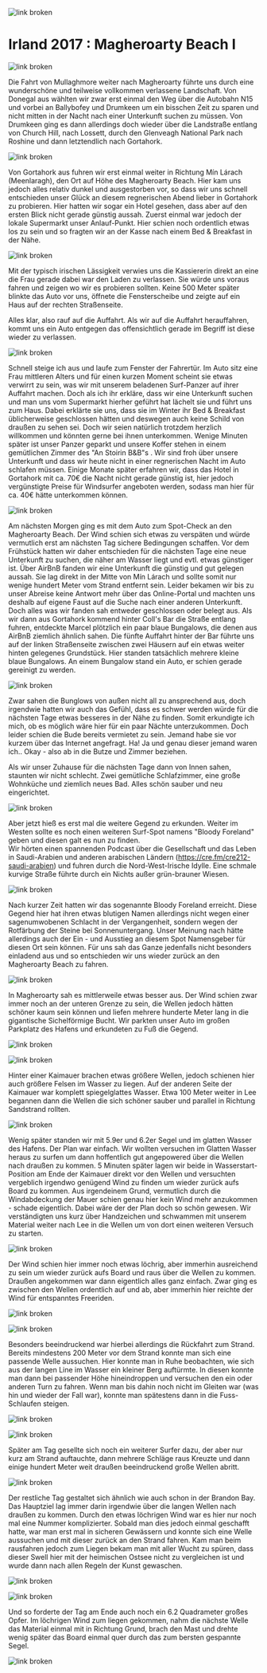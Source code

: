 ![link broken](../../../../../../mediaLibrary/posts/2017/ireland-irland/11-09-magheroarty-beach-donegal-I/windsurf-stormy-stories-surf-travel-blog-ireland-irland-11-09-magheroarty-beach-donegal-I-WM-35p-DSC09721.jpg)

# Irland 2017 : Magheroarty Beach I

![link broken](../../../../../../mediaLibrary/posts/2017/ireland-irland/11-09-magheroarty-beach-donegal-I/windsurf-stormy-stories-surf-travel-blog-ireland-irland-11-09-magheroarty-beach-donegal-I-WM-35p-DSC09728.jpg)

Die Fahrt von Mullaghmore weiter nach Magheroarty führte uns durch eine wunderschöne und teilweise vollkommen verlassene Landschaft. Von Donegal aus wählten wir zwar erst einmal den Weg über die Autobahn N15 und vorbei an Ballybofey und Drumkeen um ein bisschen Zeit zu sparen und nicht mitten in der Nacht nach einer Unterkunft suchen zu müssen. Von Drumkeen ging es dann allerdings doch wieder über die Landstraße entlang von Church Hill, nach Lossett, durch den Glenveagh National Park nach Roshine und dann letztendlich nach Gortahork.

![link broken](../../../../../../mediaLibrary/posts/2017/ireland-irland/11-09-magheroarty-beach-donegal-I/windsurf-stormy-stories-surf-travel-blog-ireland-irland-11-09-magheroarty-beach-donegal-I-WM-35p-DSC09744.jpg)

Von Gortahork aus fuhren wir erst einmal weiter in Richtung Mín Lárach (Meenlaragh), den Ort auf Höhe des Magheroarty Beach. Hier kam uns jedoch alles relativ dunkel und ausgestorben vor, so dass wir uns schnell entschieden unser Glück an diesem regnerischen Abend lieber in Gortahork zu probieren.
Hier hatten wir sogar ein Hotel gesehen, dass aber auf den ersten Blick nicht gerade günstig aussah. Zuerst einmal war jedoch der lokale Supermarkt unser Anlauf-Punkt. Hier schien noch ordentlich etwas los zu sein und so fragten wir an der Kasse nach einem Bed & Breakfast in der Nähe.

![link broken](../../../../../../mediaLibrary/posts/2017/ireland-irland/11-09-magheroarty-beach-donegal-I/windsurf-stormy-stories-surf-travel-blog-ireland-irland-11-09-magheroarty-beach-donegal-I-WM-35p-DSC09749.jpg)

Mit der typisch irischen Lässigkeit verwies uns die Kassiererin direkt an eine die Frau gerade dabei war den Laden zu verlassen. Sie würde uns voraus fahren und zeigen wo wir es probieren sollten.
Keine 500 Meter später blinkte das Auto vor uns, öffnete die Fensterscheibe und zeigte auf ein Haus auf der rechten Straßenseite.

Alles klar, also rauf auf die Auffahrt. Als wir auf die Auffahrt herauffahren, kommt uns ein Auto entgegen das offensichtlich gerade im Begriff ist diese wieder zu verlassen.

![link broken](../../../../../../mediaLibrary/posts/2017/ireland-irland/11-09-magheroarty-beach-donegal-I/windsurf-stormy-stories-surf-travel-blog-ireland-irland-11-09-magheroarty-beach-donegal-I-WM-35p-DSC09751.jpg)

Schnell steige ich aus und laufe zum Fenster der Fahrertür. Im Auto sitz eine Frau mittleren Alters und für einen kurzen Moment scheint sie etwas verwirrt zu sein, was wir mit unserem beladenen Surf-Panzer auf ihrer Auffahrt machen. Doch als ich ihr erkläre, dass wir eine Unterkunft suchen und man uns vom Supermarkt hierher geführt hat lächelt sie und führt uns zum Haus.
Dabei erklärte sie uns, dass sie im Winter ihr Bed & Breakfast üblicherweise geschlossen hätten und deswegen auch keine Schild von draußen zu sehen sei. Doch wir seien natürlich trotzdem herzlich willkommen und könnten gerne bei ihnen unterkommen.
Wenige Minuten später ist unser Panzer geparkt und unsere Koffer stehen in einem gemütlichen Zimmer des "An Stoirin B&B"s . Wir sind froh über unsere Unterkunft und dass wir heute nicht in einer regnerischen Nacht im Auto schlafen müssen.
Einige Monate später erfahren wir, dass das Hotel in Gortahork mit ca. 70€ die Nacht nicht gerade günstig ist, hier jedoch vergünstigte Preise für Windsurfer angeboten werden, sodass man hier für ca. 40€ hätte unterkommen können.

![link broken](../../../../../../mediaLibrary/posts/2017/ireland-irland/11-09-magheroarty-beach-donegal-I/windsurf-stormy-stories-surf-travel-blog-ireland-irland-11-09-magheroarty-beach-donegal-I-WM-35p-DSC09756.jpg)

Am nächsten Morgen ging es mit dem Auto zum Spot-Check an den Magheroarty Beach. Der Wind schien sich etwas zu verspäten und würde vermutlich erst am nächsten Tag sichere Bedingungen schaffen. Vor dem Frühstück hatten wir daher entschieden für die nächsten Tage eine neue Unterkunft zu suchen, die näher am Wasser liegt und evtl. etwas günstiger ist. Über AirBnB fanden wir eine Unterkunft die günstig und gut gelegen aussah. Sie lag direkt in der Mitte von Mín Lárach und sollte somit nur wenige hundert Meter vom Strand entfernt sein. Leider bekamen wir bis zu unser Abreise keine Antwort mehr über das Online-Portal und machten uns deshalb auf eigene Faust auf die Suche nach einer anderen Unterkunft. Doch alles was wir fanden sah entweder geschlossen oder belegt aus.
Als wir dann aus Gortahork kommend hinter Coll's Bar die Straße entlang fuhren, entdeckte Marcel plötzlich ein paar blaue Bungalows, die denen aus AirBnB ziemlich ähnlich sahen. Die fünfte Auffahrt hinter der Bar führte uns auf der linken Straßenseite zwischen zwei Häusern auf ein etwas weiter hinten gelegenes Grundstück. Hier standen tatsächlich mehrere kleine blaue Bungalows. An einem Bungalow stand ein Auto, er schien gerade gereinigt zu werden.

![link broken](../../../../../../mediaLibrary/posts/2017/ireland-irland/11-09-magheroarty-beach-donegal-I/windsurf-stormy-stories-surf-travel-blog-ireland-irland-11-09-magheroarty-beach-donegal-I-WM-35p-DSC09761.jpg)

Zwar sahen die Bunglows von außen nicht all zu ansprechend aus, doch irgendwie hatten wir auch das Gefühl, dass es schwer werden würde für die nächsten Tage etwas besseres in der Nähe zu finden. Somit erkundigte ich mich, ob es möglich wäre hier für ein paar Nächte unterzukommen. Doch leider schien die Bude bereits vermietet zu sein. Jemand habe sie vor kurzem über das Internet angefragt.
Ha! Ja und genau dieser jemand waren ich.. Okay - also ab in die Butze und Zimmer beziehen.

Als wir unser Zuhause für die nächsten Tage dann von Innen sahen, staunten wir nicht schlecht. Zwei gemütliche Schlafzimmer, eine große Wohnküche und ziemlich neues Bad. Alles schön sauber und neu eingerichtet.

![link broken](../../../../../../mediaLibrary/posts/2017/ireland-irland/11-09-magheroarty-beach-donegal-I/windsurf-stormy-stories-surf-travel-blog-ireland-irland-11-09-magheroarty-beach-donegal-I-WM-35p-DSC09766.jpg)

Aber jetzt hieß es erst mal die weitere Gegend zu erkunden. Weiter im Westen sollte es noch einen weiteren Surf-Spot namens "Bloody Foreland" geben und diesen galt es nun zu finden.  
Wir hörten einen spannenden Podcast über die Gesellschaft und das Leben in Saudi-Arabien und anderen arabischen Ländern (https://cre.fm/cre212-saudi-arabien) und fuhren durch die Nord-West-Irische Idylle. Eine schmale kurvige Straße führte durch ein Nichts außer grün-brauner Wiesen.

![link broken](../../../../../../mediaLibrary/posts/2017/ireland-irland/11-09-magheroarty-beach-donegal-I/windsurf-stormy-stories-surf-travel-blog-ireland-irland-11-09-magheroarty-beach-donegal-I-WM-35p-DSC09773.jpg)

Nach kurzer Zeit hatten wir das sogenannte Bloody Foreland erreicht. Diese Gegend hier hat ihren etwas blutigen Namen allerdings nicht wegen einer sagenumwobenen Schlacht in der Vergangenheit, sondern wegen der Rotfärbung der Steine bei Sonnenuntergang.
Unser Meinung nach hätte allerdings auch der Ein - und Ausstieg an diesem Spot Namensgeber für diesen Ort sein können. Für uns sah das Ganze jedenfalls nicht besonders einladend aus und so entschieden wir uns wieder zurück an den Magheroarty Beach zu fahren.

![link broken](../../../../../../mediaLibrary/posts/2017/ireland-irland/11-09-magheroarty-beach-donegal-I/windsurf-stormy-stories-surf-travel-blog-ireland-irland-11-09-magheroarty-beach-donegal-I-WM-35p-DSC09780.jpg)

In Magheroarty sah es mittlerweile etwas besser aus. Der Wind schien zwar immer noch an der unteren Grenze zu sein, die Wellen jedoch hätten schöner kaum sein können und liefen mehrere hunderte Meter lang in die gigantische Sichelförmige Bucht.
Wir parkten unser Auto im großen Parkplatz des Hafens und erkundeten zu Fuß die Gegend.

![link broken](../../../../../../mediaLibrary/posts/2017/ireland-irland/11-09-magheroarty-beach-donegal-I/windsurf-stormy-stories-surf-travel-blog-ireland-irland-11-09-magheroarty-beach-donegal-I-WM-35p-DSC09781.jpg)

![link broken](../../../../../../mediaLibrary/posts/2017/ireland-irland/11-09-magheroarty-beach-donegal-I/windsurf-stormy-stories-surf-travel-blog-ireland-irland-11-09-magheroarty-beach-donegal-I-WM-35p-DSC09782.jpg)

Hinter einer Kaimauer brachen etwas größere Wellen, jedoch schienen hier auch größere Felsen im Wasser zu liegen. Auf der anderen Seite der Kaimauer war komplett spiegelglattes Wasser. Etwa 100 Meter weiter in Lee begannen dann die Wellen die sich schöner sauber und parallel in Richtung Sandstrand rollten.

![link broken](../../../../../../mediaLibrary/posts/2017/ireland-irland/11-09-magheroarty-beach-donegal-I/windsurf-stormy-stories-surf-travel-blog-ireland-irland-11-09-magheroarty-beach-donegal-I-WM-35p-DSC09813.jpg)

Wenig später standen wir mit 5.9er und 6.2er Segel und im glatten Wasser des Hafens. Der Plan war einfach. Wir wollten versuchen im Glatten Wasser heraus zu surfen um dann hoffentlich gut angepowered über die Wellen nach draußen zu kommen. 5 Minuten später lagen wir beide in Wasserstart-Position am Ende der Kaimauer direkt vor den Wellen und versuchten vergeblich irgendwo genügend Wind zu finden um wieder zurück aufs Board zu kommen.
Aus irgendeinem Grund, vermutlich durch die Windabdeckung der Mauer schien genau hier kein Wind mehr anzukommen - schade eigentlich.
Dabei wäre der der Plan doch so schön gewesen. Wir verständigten uns kurz über Handzeichen und schwammen mit unserem Material weiter nach Lee in die Wellen um von dort einen weiteren Versuch zu starten.

![link broken](../../../../../../mediaLibrary/posts/2017/ireland-irland/11-09-magheroarty-beach-donegal-I/windsurf-stormy-stories-surf-travel-blog-ireland-irland-11-09-magheroarty-beach-donegal-I-WM-35p-DSC09818.jpg)

Der Wind schien hier immer noch etwas löchrig, aber immerhin ausreichend zu sein um wieder zurück aufs Board und raus über die Wellen zu kommen. Draußen angekommen war dann eigentlich alles ganz einfach. Zwar ging es zwischen den Wellen ordentlich auf und ab, aber immerhin hier reichte der Wind für entspanntes Freeriden.

![link broken](../../../../../../mediaLibrary/posts/2017/ireland-irland/11-09-magheroarty-beach-donegal-I/windsurf-stormy-stories-surf-travel-blog-ireland-irland-11-09-magheroarty-beach-donegal-I-WM-35p-DSC09823.jpg)

![link broken](../../../../../../mediaLibrary/posts/2017/ireland-irland/11-09-magheroarty-beach-donegal-I/windsurf-stormy-stories-surf-travel-blog-ireland-irland-11-09-magheroarty-beach-donegal-I-WM-35p-DSC09825.jpg)

Besonders beeindruckend war hierbei allerdings die Rückfahrt zum Strand. Bereits mindestens 200 Meter vor dem Strand konnte man sich eine passende Welle aussuchen. Hier konnte man in Ruhe beobachten, wie sich aus der langen Line im Wasser ein kleiner Berg auftürmte. In diesen konnte man dann bei passender Höhe hineindroppen und versuchen den ein oder anderen Turn zu fahren. Wenn man bis dahin noch nicht im Gleiten war (was hin und wieder der Fall war), konnte man spätestens dann in die Fuss-Schlaufen steigen.

![link broken](../../../../../../mediaLibrary/posts/2017/ireland-irland/11-09-magheroarty-beach-donegal-I/windsurf-stormy-stories-surf-travel-blog-ireland-irland-11-09-magheroarty-beach-donegal-I-WM-35p-DSC09828.jpg)

![link broken](../../../../../../mediaLibrary/posts/2017/ireland-irland/11-09-magheroarty-beach-donegal-I/windsurf-stormy-stories-surf-travel-blog-ireland-irland-11-09-magheroarty-beach-donegal-I-WM-35p-DSC09830.jpg)

Später am Tag gesellte sich noch ein weiterer Surfer dazu, der aber nur kurz am Strand auftauchte, dann mehrere Schläge raus Kreuzte und dann einige hundert Meter weit draußen beeindruckend große Wellen abritt.

![link broken](../../../../../../mediaLibrary/posts/2017/ireland-irland/11-09-magheroarty-beach-donegal-I/windsurf-stormy-stories-surf-travel-blog-ireland-irland-11-09-magheroarty-beach-donegal-I-WM-35p-DSC09831.jpg)

Der restliche Tag gestaltet sich ähnlich wie auch schon in der Brandon Bay. Das Hauptziel lag immer darin irgendwie über die langen Wellen nach draußen zu kommen. Durch den etwas löchrigen Wind war es hier nur noch mal eine Nummer komplizierter. Sobald man dies jedoch einmal geschafft hatte, war man erst mal in sicheren Gewässern und konnte sich eine Welle aussuchen und mit dieser zurück an den Strand fahren. Kam man beim rausfahren jedoch zum Liegen bekam man mit aller Wucht zu spüren, dass dieser Swell hier mit der heimischen Ostsee nicht zu vergleichen ist und wurde dann nach allen Regeln der Kunst gewaschen.

![link broken](../../../../../../mediaLibrary/posts/2017/ireland-irland/11-09-magheroarty-beach-donegal-I/windsurf-stormy-stories-surf-travel-blog-ireland-irland-11-09-magheroarty-beach-donegal-I-WM-35p-DSC09832.jpg)

![link broken](../../../../../../mediaLibrary/posts/2017/ireland-irland/11-09-magheroarty-beach-donegal-I/windsurf-stormy-stories-surf-travel-blog-ireland-irland-11-09-magheroarty-beach-donegal-I-WM-35p-DSC09870.jpg)

Und so forderte der Tag am Ende auch noch ein 6.2 Quadrameter großes Opfer.
Im löchrigen Wind zum liegen gekommen, nahm die nächste Welle das Material einmal mit in Richtung Grund, brach den Mast und drehte wenig später das Board einmal quer durch das zum bersten gespannte Segel.

![link broken](../../../../../../mediaLibrary/posts/2017/ireland-irland/11-09-magheroarty-beach-donegal-I/windsurf-stormy-stories-surf-travel-blog-ireland-irland-11-09-magheroarty-beach-donegal-I-WM-35p-DSC09877.jpg)
